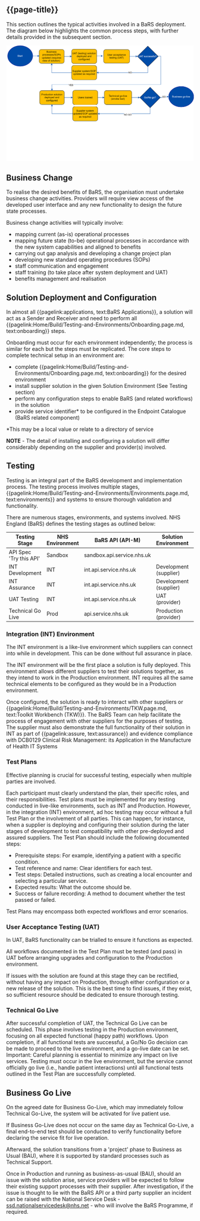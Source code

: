## {{page-title}}

This section outlines the typical activities involved in a BaRS deployment.
The diagram below highlights the common process steps, with further details provided in the subsequent section.

 ![Deployment](
https://raw.githubusercontent.com/NHSDigital/NHSDigital-FHIR-BookingAndReferrals/main/BaRS-Images/General/Deployment-1.0.0.svg
)
## Business Change
To realise the desired benefits of BaRS, the organisation must undertake business change activities. Providers will require view access of the developed user interface and any new functionality to design the future state processes.

Business change activities will typically involve:

- mapping current (as-is) operational processes
- mapping future state (to-be) operational processes in accordance with the new system capabilities and aligned to benefits
- carrying out gap analysis and developing a change project plan
- developing new standard operating procedures (SOPs)
- staff communication and engagement
- staff training (to take place after system deployment and UAT)
- benefits management and realisation

## Solution Deployment and Configuration
In almost all {{pagelink:applications, text:BaRS Applications}}, a solution will act as a Sender and Receiver and need to perform all {{pagelink:Home/Build/Testing-and-Environments/Onboarding.page.md, text:onboarding}} steps.

Onboarding must occur for each environment independently; the process is similar for each but the steps must be replicated.
The core steps to complete technical setup in an environment are:
- complete {{pagelink:Home/Build/Testing-and-Environments/Onboarding.page.md, text:onboarding}} for the desired environment
- install supplier solution in the given Solution Environment (See Testing section)
- perform any configuration steps to enable BaRS (and related workflows) in the solution
- provide service identifier* to be configured in the Endpoint Catalogue (BaRS related component)

*This may be a local value or relate to a directory of service

**NOTE** - The detail of installing and configuring a solution will differ considerably depending on the supplier and provider(s) involved.

## Testing
Testing is an integral part of the BaRS development and implementation process. The testing process involves multiple stages, {{pagelink:Home/Build/Testing-and-Environments/Environments.page.md, text:environments}} and systems to ensure thorough validation and functionality.

There are numerous stages, environments, and systems involved. NHS England (BaRS) defines the testing stages as outlined below:

| Testing Stage         | NHS Environment  | BaRS API (API-M)             | Solution Environment      | DoS (if required)       |
|-----------------------|------------------|------------------------------|---------------------------|-------------------------|
| API Spec 'Try this API'| Sandbox          | sandbox.api.service.nhs.uk    |                           |                         |
| INT Development        | INT              | int.api.service.nhs.uk        | Development (supplier)    | UserTest                |
| INT Assurance          | INT              | int.api.service.nhs.uk        | Development (supplier)    | UserTest                |
| UAT Testing            | INT              | int.api.service.nhs.uk        | UAT (provider)            | UserTest                |
| Technical Go Live      | Prod             | api.service.nhs.uk            | Production (provider)     | Production              |

### Integration (INT) Environment

The INT environment is a like-live environment which suppliers can connect into while in development. This can be done without full assurance in place. 

The INT environment will be the first place a solution is fully deployed. This environment allows different suppliers to test their solutions together, as they intend to work in the Production environment. INT requires all the same technical elements to be configured as they would be in a Production environment. 

Once configured, the solution is ready to interact with other suppliers or {{pagelink:Home/Build/Testing-and-Environments/TKW.page.md, text:Toolkit Workbench (TKW)}}. The BaRS Team can help facilitate the process of engagement with other suppliers for the purposes of testing. The supplier must also demonstrate the full functionality of their solution in INT as part of {{pagelink:assure, text:assurance}} and evidence compliance with DCB0129 Clinical Risk Management: its Application in the Manufacture of Health IT Systems 


### Test Plans
Effective planning is crucial for successful testing, especially when multiple parties are involved.

Each participant must clearly understand the plan, their specific roles, and their responsibilities.
Test plans must be implemented for any testing conducted in live-like environments, such as INT and Production. However, in the integration (INT) environment, ad hoc testing may occur without a full Test Plan or the involvement of all parties. This can happen, for instance, when a supplier is deploying and configuring their solution during the later stages of development to test compatibility with other pre-deployed and assured suppliers.
The Test Plan should include the following documented steps:
- Prerequisite steps: For example, identifying a patient with a specific condition.
- Test reference and name: Clear identifiers for each test.
- Test steps: Detailed instructions, such as creating a local encounter and selecting a particular service.
- Expected results: What the outcome should be.
- Success or failure recording: A method to document whether the test passed or failed.

Test Plans may encompass both expected workflows and error scenarios.
### User Acceptance Testing (UAT)
In UAT, BaRS functionality can be trialled to ensure it functions as expected.

All workflows documented in the Test Plan must be tested (and pass) in UAT before arranging upgrades and configuration to the Production environment.

 If issues with the solution are found at this stage they can be rectified, without having any impact on Production, through either configuration or a new release of the solution. This is the best time to find issues, if they exist, so sufficient resource should be dedicated to ensure thorough testing.
### Technical Go Live
After successful completion of UAT, the Technical Go Live can be scheduled. This phase involves testing in the Production environment, focusing on all expected functional (happy path) workflows.
Upon completion, if all functional tests are successful, a Go/No Go decision can be made to proceed to the live environment, and a go-live date can be set.
Important: Careful planning is essential to minimize any impact on live services. Testing must occur in the live environment, but the service cannot officially go live (i.e., handle patient interactions) until all functional tests outlined in the Test Plan are successfully completed.
## Business Go Live
On the agreed date for Business Go-Live, which may immediately follow Technical Go-Live, the system will be activated for live patient use.

 If Business Go-Live does not occur on the same day as Technical Go-Live, a final end-to-end test should be conducted to verify functionality before declaring the service fit for live operation.

Afterward, the solution transitions from a 'project' phase to Business as Usual (BAU), where it is supported by standard processes such as Technical Support.

Once in Production and running as business-as-usual (BAU), should an issue with the solution arise, service providers will be expected to follow their existing support processes with their supplier. After investigation, if the issue is thought to lie with the BaRS API or a third party supplier an incident can be raised with the National Service Desk - ssd.nationalservicedesk@nhs.net - who will involve the BaRS Programme, if required.

<br>

